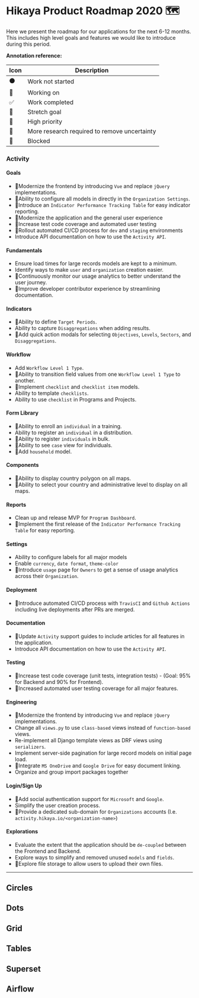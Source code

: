 # Hikaya Product Roadmap 2020 🗺️

Here we present the roadmap for our applications for the next 6-12 months. This includes high level goals and features we would like to introduce during this period.

**Annotation reference:**

|Icon|Description| 
|--|--|
|⚫️|Work not started|
|🏃|Working on|
|✅|Work completed|
|🚀|Stretch goal|
|🌲|High priority|
|🔵|More research required to remove uncertainty|
|🔴|Blocked|

### Activity

#### Goals
 * 🏃Modernize the frontend by introducing `Vue` and replace `jQuery` implementations.
 * 🏃Ability to configure all models in directly in the `Organization Settings`.
 * 🔵Introduce an `Indicator Performance Tracking Table` for easy indicator reporting.
 * 🌲Modernize the application and the general user experience
 * 🏃Increase test code coverage and automated user testing
 * 🏃Rollout automated CI/CD process for `dev` and `staging` environments
 * Introduce API documentation on how to use the `Activity API`.

#### Fundamentals
* Ensure load times for large records models are kept to a minimum.
* Identify ways to make `user` and `organization` creation easier.
* 🏃Continuously monitor our usage analytics to better understand the user journey.
* 🏃Improve developer contributor experience by streamlining documentation.

#### Indicators
* 🏃Ability to define `Target Periods`.
* Ability to capture `Disaggregations` when adding results.
* 🔵Add quick action modals for selecting `Objectives`, `Levels`, `Sectors`, and `Disaggregations`.

#### Workflow
* Add `Workflow Level 1 Type`.
* 🚀Ability to transition field values from one `Workflow Level 1 Type` to another.
* 🌲Implement `checklist` and `checklist item` models.
* Ability to template `checklists`.
* Ability to use `checklist` in Programs and Projects.

#### Form Library
* 🏃Ability to enroll an `individual` in a training.
* Ability to register an `individual` in a distribution.
* 🏃Ability to register `individuals` in bulk.
* 🌲Ability to see `case` view for individuals.
* 🌲Add `household` model.

#### Components
* 🏃Ability to display country polygon on all maps.
* 🚀Ability to select your country and administrative level to display on all maps.

#### Reports
* Clean up and release MVP for `Program Dashboard`.
* 🔵Implement the first release of the `Indicator Performance Tracking Table` for easy reporting.

#### Settings
* Ability to configure labels for all major models
* Enable `currency`, `date format`, `theme-color`
* 🚀Introduce `usage` page for `Owners` to get a sense of usage analytics across their `Organization`.

#### Deployment
* 🏃Introduce automated CI/CD process with `TravisCI` and `Github Actions` including live deployments after PRs are merged.

#### Documentation
* 🏃Update `Activity` support guides to include articles for all features in the application.
* Introduce API documentation on how to use the `Activity API`.

#### Testing
* 🌲Increase test code coverage (unit tests, integration tests) - (Goal: 95% for Backend and 90% for Frontend).
* 🌲Increased automated user testing coverage for all major features.

#### Engineering
* 🏃Modernize the frontend by introducing `Vue` and replace `jQuery` implementations.
* Change all `views.py` to use `class-based` views instead of `function-based` views.
* Re-implement all Django template views as DRF views using `serializers`.
* Implement server-side pagination for large record models on initial page load.
* 🌲Integrate `MS OneDrive` and `Google Drive` for easy document linking.
* Organize and group import packages together



#### Login/Sign Up
* 🌲Add social authentication support for `Microsoft` and `Google`.
* Simplify the user creation process.
* 🚀Provide a dedicated sub-domain for `Organizations` accounts (I.e. `activity.hikaya.io/<organization-name>`)

#### Explorations
* Evaluate the extent that the application should be `de-coupled` between the Frontend and Backend.
* Explore ways to simplify and removed unused `models` and `fields`.
* 🚀Explore file storage to allow users to upload their own files.

---

## Circles

## Dots

## Grid

## Tables

## Superset

## Airflow

